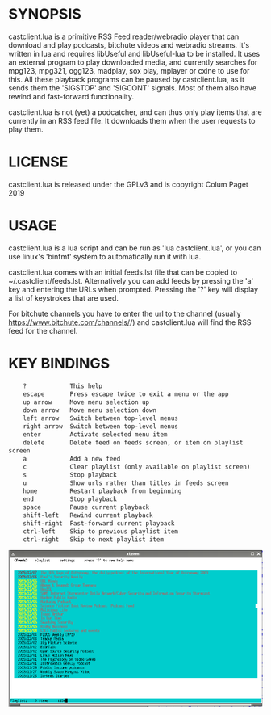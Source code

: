 SYNOPSIS
========

castclient.lua is a primitive RSS Feed reader/webradio player that can download and play podcasts, bitchute videos and webradio streams. It's written in lua and requires libUseful and libUseful-lua to be installed. It uses an external program to play downloaded media, and currently searches for mpg123, mpg321, ogg123, madplay, sox play, mplayer or cxine to use for this. All these playback programs can be paused by castclient.lua, as it sends them the 'SIGSTOP' and 'SIGCONT' signals. Most of them also have rewind and fast-forward functionality.

castclient.lua is not (yet) a podcatcher, and can thus only play items that are currently in an RSS feed file. It downloads them when the user requests to play them.


LICENSE
=======

castclient.lua is released under the GPLv3 and is copyright Colum Paget 2019



USAGE
=====

castclient.lua is a lua script and can be run as 'lua castclient.lua', or you can use linux's 'binfmt' system to automatically run it with lua.

castclient.lua comes with an initial feeds.lst file that can be copied to ~/.castclient/feeds.lst. Alternatively you can add feeds by pressing the 'a' key and entering the URLs when prompted. Pressing the '?' key will display a list of keystrokes that are used.

For bitchute channels you have to enter the url to the channel (usually https://www.bitchute.com/channels/<chan name>/) and castclient.lua will find the RSS feed for the channel.



KEY BINDINGS
============

```
    ?            This help
    escape       Press escape twice to exit a menu or the app
    up arrow     Move menu selection up
    down arrow   Move menu selection down
    left arrow   Switch between top-level menus
    right arrow  Switch between top-level menus
    enter        Activate selected menu item
    delete       Delete feed on feeds screen, or item on playlist screen
    a            Add a new feed
    c            Clear playlist (only available on playlist screen)
    s            Stop playback
    u            Show urls rather than titles in feeds screen
    home         Restart playback from beginning
    end          Stop playback
    space        Pause current playback
    shift-left   Rewind current playback
    shift-right  Fast-forward current playback
    ctrl-left    Skip to previous playlist item
    ctrl-right   Skip to next playlist item
```


![screenshot](castclient.png)

